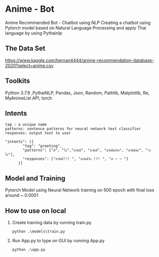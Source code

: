 # Anime - Bot
Anime Recommended Bot - Chatbot using NLP 
Creating a chatbot using Pytorch model based on Natural Language Processing and apply Thai language by using Pythainlp
## The Data Set
https://www.kaggle.com/hernan4444/anime-recommendation-database-2020?select=anime.csv
## Toolkits
Python 3.7.9 ,PythaiNLP, Pandas, Json, Random, Pathlib, Matplotlib, Re, MyAnimeList API, torch
## Intents
    tag : a unique name
    patterns: sentence patterns for neural network text classifier
    responses: output text to user
```
"intents": [{
        "tag": "greeting",
        "patterns": ["ดี", "ไง","สวัสดี", "หวัดดี", "สวัสดีครับ", "สวัสดีค่ะ", "ว่าไง"],
        "responses": ["สวัสดี!!! ", "หวัดดีจ้า !!! ", "ส ~ ~ "]
      }]
```
## Model and Training
Pytorch Model using Neural Network training on 500 epoch with final loss around ~ 0.0001 
## How to use on local
1. Create training data by running train.py
    ```
    python .\models\train.py
    ```
2. Run App.py to type on GUI by running App.py
    ```
    python .\app.py
    ```
